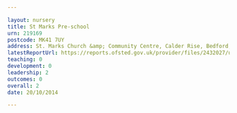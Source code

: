 ```yaml
---

layout: nursery
title: St Marks Pre-school
urn: 219169
postcode: MK41 7UY
address: St. Marks Church &amp; Community Centre, Calder Rise, Bedford, Bedfordshire, MK41 7UY
latestReportUrl: https://reports.ofsted.gov.uk/provider/files/2432027/urn/219169.pdf
teaching: 0
development: 0
leadership: 2
outcomes: 0
overall: 2
date: 20/10/2014

---
```

